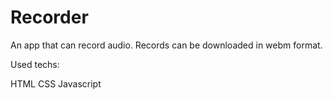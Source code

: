 # Recorder
An app that can record audio. Records can be downloaded in webm format.

Used techs:

HTML
CSS
Javascript
